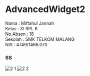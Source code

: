 # AdvancedWidget2

<p>
Nama : Miftahul Jannah <br>
Kelas : XI RPL 6<br>
No.Absen : 18 <br>
Sekolah : SMK TELKOM MALANG <br>
NIS : 4749/1466.070
</p>
<h3> SS </h3>

![2 1](https://cloud.githubusercontent.com/assets/22139208/22816074/48145674-ef92-11e6-88eb-8b71bc7a8188.JPG)
![2 2](https://cloud.githubusercontent.com/assets/22139208/22816073/4811aa0a-ef92-11e6-83d2-d635a9af8a50.JPG)
